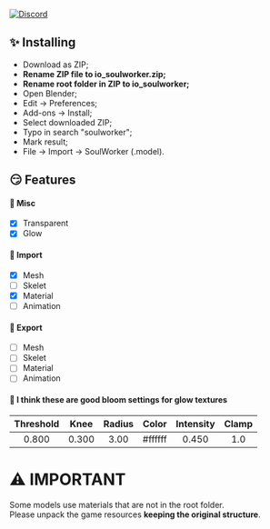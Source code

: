 [![Discord](https://img.shields.io/discord/606442027873206292?style=for-the-badge&label=Discor%20server)](http://discord.gg/SequFJP)

## ✨ Installing

- Download as ZIP;
- **Rename ZIP file to io_soulworker.zip;**
- **Rename root folder in ZIP to io_soulworker;**
- Open Blender;
- Edit -> Preferences;
- Add-ons -> Install;
- Select downloaded ZIP;
- Typo in search "soulworker";
- Mark result;
- File -> Import -> SoulWorker (.model).

## 😏 Features

#### 🦉 Misc

- [x] Transparent
- [x] Glow

#### 🚚 Import

- [x] Mesh
- [ ] Skelet
- [x] Material
- [ ] Animation

#### 🚛 Export

- [ ] Mesh
- [ ] Skelet
- [ ] Material
- [ ] Animation

#### 🔮 I think these are good bloom settings for glow textures

| Threshold | Knee  | Radius |  Color  | Intensity | Clamp |
| :-------: | :---: | :----: | :-----: | :-------: | :---: |
|   0.800   | 0.300 |  3.00  | #ffffff |   0.450   |  1.0  |

# ⚠️ IMPORTANT

Some models use materials that are not in the root folder.\
Please unpack the game resources **keeping the original structure**.
